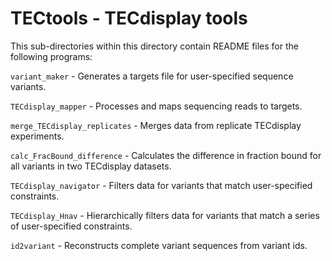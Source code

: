 # TECtools - TECdisplay tools

This sub-directories within this directory contain README files for the following programs:

`variant_maker` - Generates a targets file for user-specified sequence variants.

`TECdisplay_mapper` - Processes and maps sequencing reads to targets.

`merge_TECdisplay_replicates` - Merges data from replicate TECdisplay experiments.

`calc_FracBound_difference` - Calculates the difference in fraction bound for all variants in two TECdisplay datasets.

`TECdisplay_navigator` - Filters data for variants that match user-specified constraints.

`TECdisplay_Hnav` - Hierarchically filters data for variants that match a series of user-specified constraints.

`id2variant` - Reconstructs complete variant sequences from variant ids.
